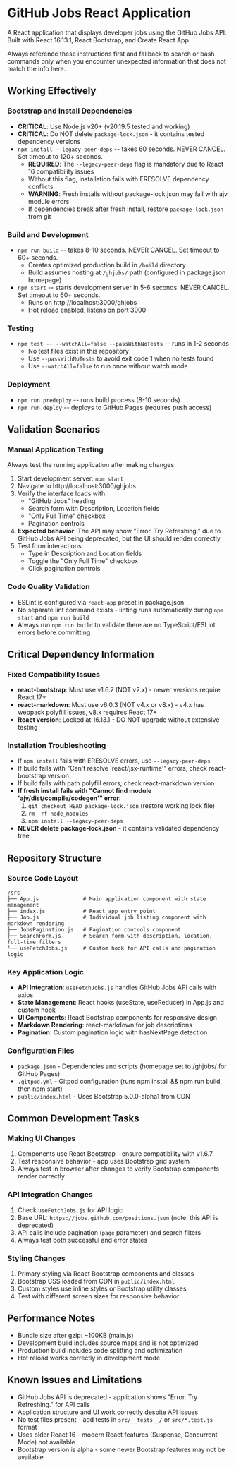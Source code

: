 # GitHub Jobs React Application

A React application that displays developer jobs using the GitHub Jobs API. Built with React 16.13.1, React Bootstrap, and Create React App.

Always reference these instructions first and fallback to search or bash commands only when you encounter unexpected information that does not match the info here.

## Working Effectively

### Bootstrap and Install Dependencies
- **CRITICAL**: Use Node.js v20+ (v20.19.5 tested and working)
- **CRITICAL**: Do NOT delete `package-lock.json` - it contains tested dependency versions
- `npm install --legacy-peer-deps` -- takes 60 seconds. NEVER CANCEL. Set timeout to 120+ seconds.
  - **REQUIRED**: The `--legacy-peer-deps` flag is mandatory due to React 16 compatibility issues
  - Without this flag, installation fails with ERESOLVE dependency conflicts
  - **WARNING**: Fresh installs without package-lock.json may fail with ajv module errors
  - If dependencies break after fresh install, restore `package-lock.json` from git

### Build and Development
- `npm run build` -- takes 8-10 seconds. NEVER CANCEL. Set timeout to 60+ seconds.
  - Creates optimized production build in `/build` directory
  - Build assumes hosting at `/ghjobs/` path (configured in package.json homepage)
- `npm start` -- starts development server in 5-6 seconds. NEVER CANCEL. Set timeout to 60+ seconds.
  - Runs on http://localhost:3000/ghjobs
  - Hot reload enabled, listens on port 3000

### Testing
- `npm test -- --watchAll=false --passWithNoTests` -- runs in 1-2 seconds
  - No test files exist in this repository
  - Use `--passWithNoTests` to avoid exit code 1 when no tests found
  - Use `--watchAll=false` to run once without watch mode

### Deployment
- `npm run predeploy` -- runs build process (8-10 seconds)
- `npm run deploy` -- deploys to GitHub Pages (requires push access)

## Validation Scenarios

### Manual Application Testing
Always test the running application after making changes:
1. Start development server: `npm start`
2. Navigate to http://localhost:3000/ghjobs
3. Verify the interface loads with:
   - "GitHub Jobs" heading
   - Search form with Description, Location fields
   - "Only Full Time" checkbox
   - Pagination controls
4. **Expected behavior**: The API may show "Error. Try Refreshing." due to GitHub Jobs API being deprecated, but the UI should render correctly
5. Test form interactions:
   - Type in Description and Location fields
   - Toggle the "Only Full Time" checkbox
   - Click pagination controls

### Code Quality Validation
- ESLint is configured via `react-app` preset in package.json
- No separate lint command exists - linting runs automatically during `npm start` and `npm run build`
- Always run `npm run build` to validate there are no TypeScript/ESLint errors before committing

## Critical Dependency Information

### Fixed Compatibility Issues
- **react-bootstrap**: Must use v1.6.7 (NOT v2.x) - newer versions require React 17+
- **react-markdown**: Must use v6.0.3 (NOT v4.x or v8.x) - v4.x has webpack polyfill issues, v8.x requires React 17+
- **React version**: Locked at 16.13.1 - DO NOT upgrade without extensive testing

### Installation Troubleshooting
- If `npm install` fails with ERESOLVE errors, use `--legacy-peer-deps`
- If build fails with "Can't resolve 'react/jsx-runtime'" errors, check react-bootstrap version
- If build fails with path polyfill errors, check react-markdown version
- **If fresh install fails with "Cannot find module 'ajv/dist/compile/codegen'" error**:
  1. `git checkout HEAD package-lock.json` (restore working lock file)
  2. `rm -rf node_modules`
  3. `npm install --legacy-peer-deps`
- **NEVER delete package-lock.json** - it contains validated dependency tree

## Repository Structure

### Source Code Layout
```
/src
├── App.js              # Main application component with state management
├── index.js            # React app entry point
├── Job.js              # Individual job listing component with markdown rendering
├── JobsPagination.js   # Pagination controls component
├── SearchForm.js       # Search form with description, location, full-time filters
└── useFetchJobs.js     # Custom hook for API calls and pagination logic
```

### Key Application Logic
- **API Integration**: `useFetchJobs.js` handles GitHub Jobs API calls with axios
- **State Management**: React hooks (useState, useReducer) in App.js and custom hook
- **UI Components**: React Bootstrap components for responsive design
- **Markdown Rendering**: react-markdown for job descriptions
- **Pagination**: Custom pagination logic with hasNextPage detection

### Configuration Files
- `package.json` - Dependencies and scripts (homepage set to /ghjobs/ for GitHub Pages)
- `.gitpod.yml` - Gitpod configuration (runs npm install && npm run build, then npm start)
- `public/index.html` - Uses Bootstrap 5.0.0-alpha1 from CDN

## Common Development Tasks

### Making UI Changes
1. Components use React Bootstrap - ensure compatibility with v1.6.7
2. Test responsive behavior - app uses Bootstrap grid system
3. Always test in browser after changes to verify Bootstrap components render correctly

### API Integration Changes
1. Check `useFetchJobs.js` for API logic
2. Base URL: `https://jobs.github.com/positions.json` (note: this API is deprecated)
3. API calls include pagination (`page` parameter) and search filters
4. Always test both successful and error states

### Styling Changes
1. Primary styling via React Bootstrap components and classes
2. Bootstrap CSS loaded from CDN in `public/index.html`
3. Custom styles use inline styles or Bootstrap utility classes
4. Test with different screen sizes for responsive behavior

## Performance Notes
- Bundle size after gzip: ~100KB (main.js)
- Development build includes source maps and is not optimized
- Production build includes code splitting and optimization
- Hot reload works correctly in development mode

## Known Issues and Limitations
- GitHub Jobs API is deprecated - application shows "Error. Try Refreshing." for API calls
- Application structure and UI work correctly despite API issues
- No test files present - add tests in `src/__tests__/` or `src/*.test.js` format
- Uses older React 16 - modern React features (Suspense, Concurrent Mode) not available
- Bootstrap version is alpha - some newer Bootstrap features may not be available
